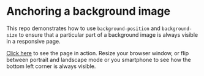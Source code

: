 # Anchoring a background image #

This repo demonstrates how to use `background-position` and `background-size` to ensure that a particular part of a background image is always visible in a responsive page.

[Click here](https://followuprepos.github.io/AnchoredBackgroundImage/) to see the page in action. Resize your browser window, or flip between portrait and landscape mode or you smartphone to see how the bottom left corner is always visible.
